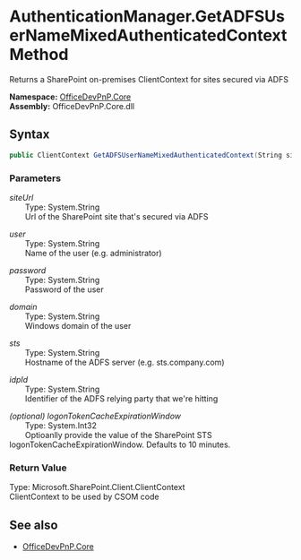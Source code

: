 # AuthenticationManager.GetADFSUserNameMixedAuthenticatedContext Method  
Returns a SharePoint on-premises ClientContext for sites secured via ADFS  

**Namespace:** [OfficeDevPnP.Core](OfficeDevPnP.Core.md)  
**Assembly:** OfficeDevPnP.Core.dll  
## Syntax
```C#
public ClientContext GetADFSUserNameMixedAuthenticatedContext(String siteUrl, String user, String password, String domain, String sts, String idpId, Int32 logonTokenCacheExpirationWindow)
```
### Parameters
*siteUrl*  
&emsp;&emsp;Type: System.String  
&emsp;&emsp;Url of the SharePoint site that's secured via ADFS  
  
*user*  
&emsp;&emsp;Type: System.String  
&emsp;&emsp;Name of the user (e.g. administrator)   
  
*password*  
&emsp;&emsp;Type: System.String  
&emsp;&emsp;Password of the user  
  
*domain*  
&emsp;&emsp;Type: System.String  
&emsp;&emsp;Windows domain of the user  
  
*sts*  
&emsp;&emsp;Type: System.String  
&emsp;&emsp;Hostname of the ADFS server (e.g. sts.company.com)  
  
*idpId*  
&emsp;&emsp;Type: System.String  
&emsp;&emsp;Identifier of the ADFS relying party that we're hitting  
  
*(optional) logonTokenCacheExpirationWindow*  
&emsp;&emsp;Type: System.Int32  
&emsp;&emsp;Optioanlly provide the value of the SharePoint STS logonTokenCacheExpirationWindow. Defaults to 10 minutes.  
  
### Return Value
Type: Microsoft.SharePoint.Client.ClientContext  
ClientContext to be used by CSOM code

## See also
- [OfficeDevPnP.Core](OfficeDevPnP.Core.md)
